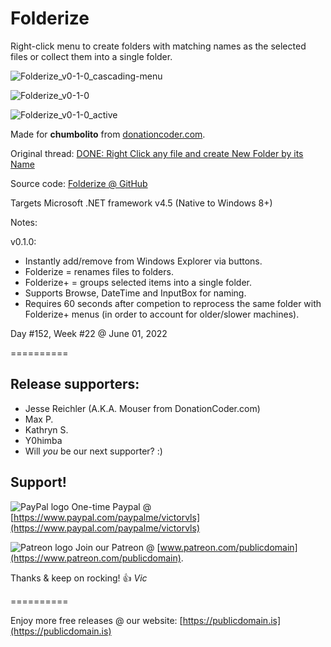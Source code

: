# Folderize

Right-click menu to create folders with matching names as the selected files or collect them into a single folder.

![Folderize_v0-1-0_cascading-menu](https://user-images.githubusercontent.com/54631779/171441253-1a48decd-7808-42de-b8f3-c235e391c71f.png)

![Folderize_v0-1-0](https://user-images.githubusercontent.com/54631779/171441216-d42743a5-42c2-4ef7-8b64-39d59b9679a0.png)

![Folderize_v0-1-0_active](https://user-images.githubusercontent.com/54631779/171441231-2e404910-32ae-4be2-ab48-1e4f38f50835.png)

Made for **chumbolito** from [donationcoder.com](https://www.donationcoder.com).

Original thread: [DONE: Right Click any file and create New Folder by its Name](https://www.donationcoder.com/forum/index.php?topic=19770.0)

Source code: [Folderize @ GitHub](https://github.com/publicdomain/folderize)

Targets Microsoft .NET framework v4.5 (Native to Windows 8+)

Notes:

v0.1.0:

- Instantly add/remove from Windows Explorer via buttons.
- Folderize = renames files to folders.
- Folderize+ = groups selected items into a single folder.
- Supports Browse, DateTime and InputBox for naming.
- Requires 60 seconds after competion to reprocess the same folder with Folderize+ menus (in order to account for older/slower machines).

Day #152, Week #22 @ June 01, 2022

==========

## Release supporters:

* Jesse Reichler (A.K.A. Mouser from DonationCoder.com)
* Max P.
* Kathryn S.
* Y0himba
* Will *you* be our next supporter? :)

## Support!

![PayPal logo](https://i.imgur.com/CSaPEFY.png) One-time Paypal @ [https://www.paypal.com/paypalme/victorvls](https://www.paypal.com/paypalme/victorvls)

![Patreon logo](https://i.imgur.com/LKBj3ih.png) Join our Patreon @ [www.patreon.com/publicdomain](https://www.patreon.com/publicdomain).

Thanks & keep on rocking!
👍
_Vic_

==========

Enjoy more free releases @ our website: [https://publicdomain.is](https://publicdomain.is)
